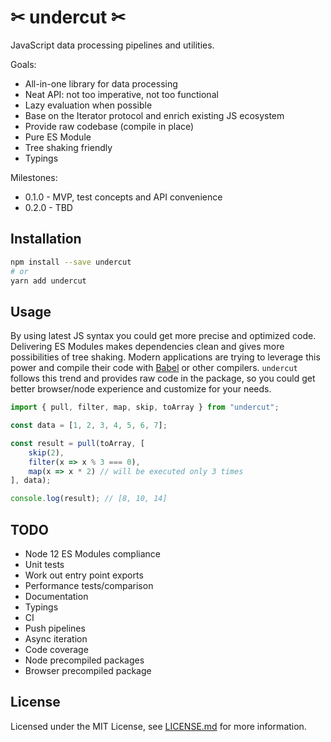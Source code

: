 # ✂ undercut ✂

JavaScript data processing pipelines and utilities.

Goals:

* All-in-one library for data processing
* Neat API: not too imperative, not too functional
* Lazy evaluation when possible
* Base on the Iterator protocol and enrich existing JS ecosystem
* Provide raw codebase (compile in place)
* Pure ES Module
* Tree shaking friendly
* Typings

Milestones:

* 0.1.0 - MVP, test concepts and API convenience
* 0.2.0 - TBD

## Installation

```sh
npm install --save undercut
# or
yarn add undercut
```

## Usage

By using latest JS syntax you could get more precise and optimized code. Delivering ES Modules makes dependencies clean and gives more possibilities of tree shaking. Modern applications are trying to leverage this power and compile their code with [Babel](https://babeljs.io/) or other compilers. `undercut` follows this trend and provides raw code in the package, so you could get better browser/node experience and customize for your needs.

```js
import { pull, filter, map, skip, toArray } from "undercut";

const data = [1, 2, 3, 4, 5, 6, 7];

const result = pull(toArray, [
    skip(2),
    filter(x => x % 3 === 0),
    map(x => x * 2) // will be executed only 3 times
], data);

console.log(result); // [8, 10, 14]
```

## TODO

* Node 12 ES Modules compliance
* Unit tests
* Work out entry point exports
* Performance tests/comparison
* Documentation
* Typings
* CI
* Push pipelines
* Async iteration
* Code coverage
* Node precompiled packages
* Browser precompiled package

## License

Licensed under the MIT License, see [LICENSE.md](LICENSE.md) for more information.
